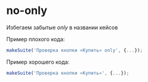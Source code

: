 # no-only

Избегаем забытые _only_ в названии кейсов

Пример плохого кода:
```js
makeSuite('Проверка кнопки «Купить» only', {...});
```

Пример хорошего кода:
```js
makeSuite('Проверка кнопки «Купить»', {...});
```
